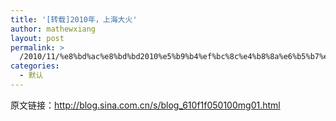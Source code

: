 ```yaml
---
title: '[转载]2010年，上海大火'
author: mathewxiang
layout: post
permalink: >
  /2010/11/%e8%bd%ac%e8%bd%bd2010%e5%b9%b4%ef%bc%8c%e4%b8%8a%e6%b5%b7%e5%a4%a7%e7%81%ab/
categories:
  - 默认
---
```

原文链接：http://blog.sina.com.cn/s/blog_610f1f050100mg01.html
